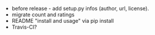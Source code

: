 - before release - add setup.py infos (author, url, license). 
- migrate count and ratings
- README "install and usage" via pip install <path to uploaded tar.gz on github>
- Travis-CI?
